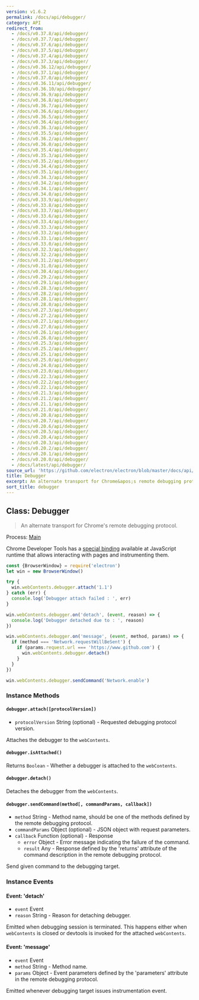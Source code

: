 ```yaml
---
version: v1.6.2
permalink: /docs/api/debugger/
category: API
redirect_from:
  - /docs/v0.37.8/api/debugger/
  - /docs/v0.37.7/api/debugger/
  - /docs/v0.37.6/api/debugger/
  - /docs/v0.37.5/api/debugger/
  - /docs/v0.37.4/api/debugger/
  - /docs/v0.37.3/api/debugger/
  - /docs/v0.36.12/api/debugger/
  - /docs/v0.37.1/api/debugger/
  - /docs/v0.37.0/api/debugger/
  - /docs/v0.36.11/api/debugger/
  - /docs/v0.36.10/api/debugger/
  - /docs/v0.36.9/api/debugger/
  - /docs/v0.36.8/api/debugger/
  - /docs/v0.36.7/api/debugger/
  - /docs/v0.36.6/api/debugger/
  - /docs/v0.36.5/api/debugger/
  - /docs/v0.36.4/api/debugger/
  - /docs/v0.36.3/api/debugger/
  - /docs/v0.35.5/api/debugger/
  - /docs/v0.36.2/api/debugger/
  - /docs/v0.36.0/api/debugger/
  - /docs/v0.35.4/api/debugger/
  - /docs/v0.35.3/api/debugger/
  - /docs/v0.35.2/api/debugger/
  - /docs/v0.34.4/api/debugger/
  - /docs/v0.35.1/api/debugger/
  - /docs/v0.34.3/api/debugger/
  - /docs/v0.34.2/api/debugger/
  - /docs/v0.34.1/api/debugger/
  - /docs/v0.34.0/api/debugger/
  - /docs/v0.33.9/api/debugger/
  - /docs/v0.33.8/api/debugger/
  - /docs/v0.33.7/api/debugger/
  - /docs/v0.33.6/api/debugger/
  - /docs/v0.33.4/api/debugger/
  - /docs/v0.33.3/api/debugger/
  - /docs/v0.33.2/api/debugger/
  - /docs/v0.33.1/api/debugger/
  - /docs/v0.33.0/api/debugger/
  - /docs/v0.32.3/api/debugger/
  - /docs/v0.32.2/api/debugger/
  - /docs/v0.31.2/api/debugger/
  - /docs/v0.31.0/api/debugger/
  - /docs/v0.30.4/api/debugger/
  - /docs/v0.29.2/api/debugger/
  - /docs/v0.29.1/api/debugger/
  - /docs/v0.28.3/api/debugger/
  - /docs/v0.28.2/api/debugger/
  - /docs/v0.28.1/api/debugger/
  - /docs/v0.28.0/api/debugger/
  - /docs/v0.27.3/api/debugger/
  - /docs/v0.27.2/api/debugger/
  - /docs/v0.27.1/api/debugger/
  - /docs/v0.27.0/api/debugger/
  - /docs/v0.26.1/api/debugger/
  - /docs/v0.26.0/api/debugger/
  - /docs/v0.25.3/api/debugger/
  - /docs/v0.25.2/api/debugger/
  - /docs/v0.25.1/api/debugger/
  - /docs/v0.25.0/api/debugger/
  - /docs/v0.24.0/api/debugger/
  - /docs/v0.23.0/api/debugger/
  - /docs/v0.22.3/api/debugger/
  - /docs/v0.22.2/api/debugger/
  - /docs/v0.22.1/api/debugger/
  - /docs/v0.21.3/api/debugger/
  - /docs/v0.21.2/api/debugger/
  - /docs/v0.21.1/api/debugger/
  - /docs/v0.21.0/api/debugger/
  - /docs/v0.20.8/api/debugger/
  - /docs/v0.20.7/api/debugger/
  - /docs/v0.20.6/api/debugger/
  - /docs/v0.20.5/api/debugger/
  - /docs/v0.20.4/api/debugger/
  - /docs/v0.20.3/api/debugger/
  - /docs/v0.20.2/api/debugger/
  - /docs/v0.20.1/api/debugger/
  - /docs/v0.20.0/api/debugger/
  - /docs/latest/api/debugger/
source_url: 'https://github.com/electron/electron/blob/master/docs/api/debugger.md'
title: Debugger
excerpt: An alternate transport for Chrome&apos;s remote debugging protocol.
sort_title: debugger
---
```



<!--

Greetings, Electron hacker!

This file is generated automatically, so it should not be edited.

To make changes, head over to the electron/electron repository:

https://github.com/electron/electron/blob/master/docs/api/debugger.md

-->

## Class: Debugger

> An alternate transport for Chrome's remote debugging protocol.

Process: [Main]({{site.baseurl}}/docs/glossary#main-process)

Chrome Developer Tools has a [special binding](https://developer.chrome.com/devtools/docs/debugger-protocol) available at JavaScript runtime that allows interacting with pages and instrumenting them.

```javascript
const {BrowserWindow} = require('electron')
let win = new BrowserWindow()

try {
  win.webContents.debugger.attach('1.1')
} catch (err) {
  console.log('Debugger attach failed : ', err)
}

win.webContents.debugger.on('detach', (event, reason) => {
  console.log('Debugger detached due to : ', reason)
})

win.webContents.debugger.on('message', (event, method, params) => {
  if (method === 'Network.requestWillBeSent') {
    if (params.request.url === 'https://www.github.com') {
      win.webContents.debugger.detach()
    }
  }
})

win.webContents.debugger.sendCommand('Network.enable')
```

### Instance Methods

#### `debugger.attach([protocolVersion])`

*   `protocolVersion` String (optional) - Requested debugging protocol version.

Attaches the debugger to the `webContents`.

#### `debugger.isAttached()`

Returns `Boolean` - Whether a debugger is attached to the `webContents`.

#### `debugger.detach()`

Detaches the debugger from the `webContents`.

#### `debugger.sendCommand(method[, commandParams, callback])`

*   `method` String - Method name, should be one of the methods defined by the remote debugging protocol.
*   `commandParams` Object (optional) - JSON object with request parameters.
*   `callback` Function (optional) - Response
    *   `error` Object - Error message indicating the failure of the command.
    *   `result` Any - Response defined by the 'returns' attribute of the command description in the remote debugging protocol.

Send given command to the debugging target.

### Instance Events

#### Event: 'detach'

*   `event` Event
*   `reason` String - Reason for detaching debugger.

Emitted when debugging session is terminated. This happens either when `webContents` is closed or devtools is invoked for the attached `webContents`.

#### Event: 'message'

*   `event` Event
*   `method` String - Method name.
*   `params` Object - Event parameters defined by the 'parameters' attribute in the remote debugging protocol.

Emitted whenever debugging target issues instrumentation event.
